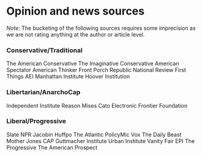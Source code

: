 # Opinion and news sources


*Note*: The bucketing of the following sources requires some imprecision as we are not rating anything at the author or article level.


<!-- http://www.thebestschools.org/features/most-influential-think-tanks/ -->

### Conservative/Traditional

The American Conservative
The Imaginative Conservative
American Spectator
American Thinker
Front Porch Republic
National Review
First Things
AEI
Manhattan Institute
Hoover Institution

### Libertarian/AnarchoCap

Independent Institute
Reason
Mises
Cato
Electronic Frontier Foundation

### Liberal/Progressive

Slate
NPR
Jacobin
Huffpo
The Atlantic
PolicyMic
Vox
The Daily Beast
Mother Jones
CAP
Guttmacher Institute
Urban Institute
Vanity Fair
EPI
The Progressive
The American Prospect

